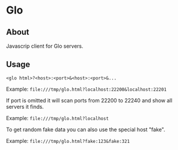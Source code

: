 # Glo #

## About ##

Javascrip client for Glo servers.

## Usage ##

`<glo html>?<host>:<port>&<host>:<port>&...`

Example: `file:///tmp/glo.html?localhost:22200&localhost:22201`

If port is omitted it will scan ports from 22200 to 22240 and show all
servers it finds.

Example: `file:///tmp/glo.html?localhost`

To get random fake data you can also use the special host "fake".

Example: `file:///tmp/glo.html?fake:123&fake:321`
